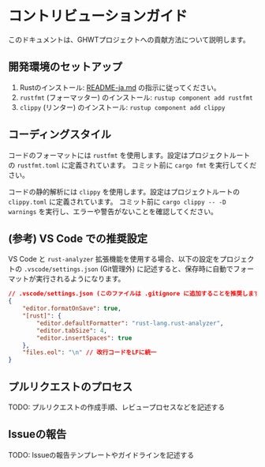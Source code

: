 # コントリビューションガイド

このドキュメントは、GHWTプロジェクトへの貢献方法について説明します。

## 開発環境のセットアップ

1.  Rustのインストール: [README-ja.md](./README-ja.md) の指示に従ってください。
2.  `rustfmt` (フォーマッター) のインストール: `rustup component add rustfmt`
3.  `clippy` (リンター) のインストール: `rustup component add clippy`

## コーディングスタイル

コードのフォーマットには `rustfmt` を使用します。設定はプロジェクトルートの `rustfmt.toml` に定義されています。
コミット前に `cargo fmt` を実行してください。

コードの静的解析には `clippy` を使用します。設定はプロジェクトルートの `clippy.toml` に定義されています。
コミット前に `cargo clippy -- -D warnings` を実行し、エラーや警告がないことを確認してください。

## (参考) VS Code での推奨設定

VS Code と `rust-analyzer` 拡張機能を使用する場合、以下の設定をプロジェクトの `.vscode/settings.json` (Git管理外) に記述すると、保存時に自動でフォーマットが実行されるようになります。

```json
// .vscode/settings.json (このファイルは .gitignore に追加することを推奨します)
{
    "editor.formatOnSave": true,
    "[rust]": {
        "editor.defaultFormatter": "rust-lang.rust-analyzer",
        "editor.tabSize": 4,
        "editor.insertSpaces": true
    },
    "files.eol": "\n" // 改行コードをLFに統一
}
```

## プルリクエストのプロセス

TODO: プルリクエストの作成手順、レビュープロセスなどを記述する

## Issueの報告

TODO: Issueの報告テンプレートやガイドラインを記述する

